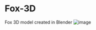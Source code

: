 # Fox-3D
Fox 3D model created in Blender
![image](https://github.com/user-attachments/assets/b312dc5d-662f-4393-8d5c-7bfb509d02a6)
